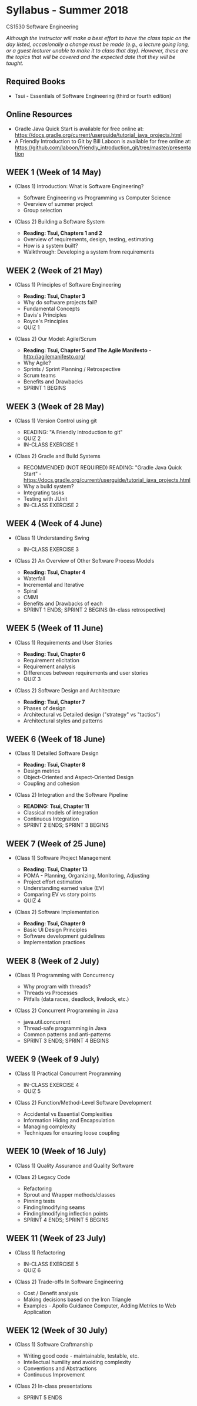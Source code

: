 # Syllabus - Summer 2018
CS1530 Software Engineering

_Although the instructor will make a best effort to have the class topic on the day listed, occasionally a change must be made (e.g., a lecture going long, or a guest lecturer unable to make it to class that day).  However, these are the topics that will be covered and the expected date that they will be taught._

## Required Books

* Tsui - Essentials of Software Engineering (third or fourth edition)

## Online Resources

* Gradle Java Quick Start is available for free online at: https://docs.gradle.org/current/userguide/tutorial_java_projects.html
* A Friendly Introduction to Git by Bill Laboon is available for free online at: https://github.com/laboon/friendly_introduction_git/tree/master/presentation

## WEEK 1 (Week of 14 May)

* (Class 1) Introduction: What is Software Engineering?
  * Software Engineering vs Programming vs Computer Science
  * Overview of summer project
  * Group selection

* (Class 2) Building a Software System
  * __Reading: Tsui, Chapters 1 and 2__
  * Overview of requirements, design, testing, estimating
  * How is a system built?
  * Walkthrough: Developing a system from requirements

## WEEK 2 (Week of 21 May)

* (Class 1) Principles of Software Engineering
  * __Reading: Tsui, Chapter 3__
  * Why do software projects fail?
  * Fundamental Concepts
  * Davis's Principles
  * Royce's Principles
  * QUIZ 1

* (Class 2) Our Model: Agile/Scrum
  * __Reading: Tsui, Chapter 5 *and* The Agile Manifesto__ - http://agilemanifesto.org/
  * Why Agile?
  * Sprints / Sprint Planning / Retrospective
  * Scrum teams
  * Benefits and Drawbacks
  * SPRINT 1 BEGINS

## WEEK 3 (Week of 28 May)

* (Class 1) Version Control using git
  * READING: "A Friendly Introduction to git"
  * QUIZ 2
  * IN-CLASS EXERCISE 1

* (Class 2) Gradle and Build Systems
  * RECOMMENDED (NOT REQUIRED) READING: "Gradle Java Quick Start" - https://docs.gradle.org/current/userguide/tutorial_java_projects.html
  * Why a build system?
  * Integrating tasks
  * Testing with JUnit
  * IN-CLASS EXERCISE 2

## WEEK 4 (Week of 4 June)

* (Class 1) Understanding Swing
  * IN-CLASS EXERCISE 3

* (Class 2) An Overview of Other Software Process Models
  * __Reading: Tsui, Chapter 4__
  * Waterfall
  * Incremental and Iterative
  * Spiral
  * CMMI
  * Benefits and Drawbacks of each
  * SPRINT 1 ENDS; SPRINT 2 BEGINS (In-class retrospective)

## WEEK 5 (Week of 11 June)

* (Class 1) Requirements and User Stories
  * __Reading: Tsui, Chapter 6__
  * Requirement elicitation
  * Requirement analysis
  * Differences between requirements and user stories
  * QUIZ 3

* (Class 2) Software Design and Architecture
  * __Reading: Tsui, Chapter 7__
  * Phases of design
  * Architectural vs Detailed design ("strategy" vs "tactics")
  * Architectural styles and patterns

## WEEK 6 (Week of 18 June)

* (Class 1) Detailed Software Design
  * __Reading: Tsui, Chapter 8__
  * Design metrics
  * Object-Oriented and Aspect-Oriented Design
  * Coupling and cohesion


* (Class 2) Integration and the Software Pipeline
  * __READING: Tsui, Chapter 11__
  * Classical models of integration
  * Continuous Integration
  * SPRINT 2 ENDS; SPRINT 3 BEGINS

## WEEK 7 (Week of 25 June)

* (Class 1) Software Project Management
  * __Reading: Tsui, Chapter 13__
  * POMA - Planning, Organizing, Monitoring, Adjusting
  * Project effort estimation
  * Understanding earned value (EV)
  * Comparing EV vs story points
  * QUIZ 4

* (Class 2) Software Implementation
  * __Reading: Tsui, Chapter 9__
  * Basic UI Design Principles
  * Software development guidelines
  * Implementation practices

## WEEK 8 (Week of 2 July)

* (Class 1) Programming with Concurrency
  * Why program with threads?
  * Threads vs Processes
  * Pitfalls (data races, deadlock, livelock, etc.)

* (Class 2) Concurrent Programming in Java
  * java.util.concurrent
  * Thread-safe programming in Java
  * Common patterns and anti-patterns
  * SPRINT 3 ENDS; SPRINT 4 BEGINS

## WEEK 9 (Week of 9 July)

* (Class 1) Practical Concurrent Programming
  * IN-CLASS EXERCISE 4
  * QUIZ 5

* (Class 2) Function/Method-Level Software Development
  * Accidental vs Essential Complexities
  * Information Hiding and Encapsulation
  * Managing complexity
  * Techniques for ensuring loose coupling

## WEEK 10 (Week of 16 July)

* (Class 1) Quality Assurance and Quality Software

* (Class 2) Legacy Code
  * Refactoring
  * Sprout and Wrapper methods/classes
  * Pinning tests
  * Finding/modifying seams
  * Finding/modifying inflection points
  * SPRINT 4 ENDS; SPRINT 5 BEGINS

## WEEK 11 (Week of 23 July)

* (Class 1) Refactoring
  * IN-CLASS EXERCISE 5
  * QUIZ 6

* (Class 2) Trade-offs In Software Engineering
  * Cost / Benefit analysis
  * Making decisions based on the Iron Triangle
  * Examples - Apollo Guidance Computer, Adding Metrics to Web Application

## WEEK 12 (Week of 30 July)

* (Class 1) Software Craftmanship
  * Writing good code - maintainable, testable, etc.
  * Intellectual humility and avoiding complexity
  * Conventions and Abstractions
  * Continuous Improvement

* (Class 2) In-class presentations
  * SPRINT 5 ENDS

